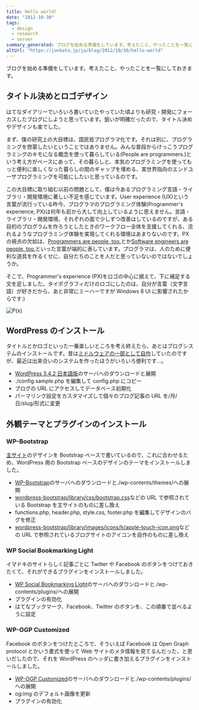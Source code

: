 ```yaml
---
title: Hello world!
date: "2012-10-30"
tags:
  - design
  - research
  - server
summary_generated: ブログを始める準備をしています。考えたこと、やったことを一覧にしておきます。
altUrl: "https://junkato.jp/ja/blog/2012/10/30/hello-world"
---
```


ブログを始める準備をしています。考えたこと、やったことを一覧にしておきます。

## タイトル決めとロゴデザイン

はてなダイアリーでいろいろ書いていたやっていた頃よりも研究・開発にフォーカスしたブログにしようと思っています。狙いが明確だったので、タイトル決めやデザインも楽でした。

まず、僕の研究上の大目標は、国民皆プログラマ化です。それは別に、プログラミングを啓蒙したいということではありません。みんな普段からけっこうプログラミングのキモになる概念を使って暮らしている(People are programmers.)という考え方がベースにあって、その暮らしと、本気のプログラミングを使ってもっと便利に楽しくなった暮らしの間のギャップを埋める、実世界指向のエンドユーザプログラミングを可能にしたいと思っているのです。

この大目標に取り組む以前の問題として、僕は今あるプログラミング言語・ライブラリ・開発環境に著しい不足を感じています。User experience (UX)という言葉が流行っている昨今、プログラマのプログラミング体験(Programmer's experience, PX)は何年も前から大して向上しているように思えません。言語・ライブラリ・開発環境、それぞれの面で少しずつ改善はしているのですが、ある目的のプログラムを作ろうとしたときのワークフロー全体を支援してくれる、流れるようなプログラミング体験を実現してくれる環境はあまりないのです。PX の視点の欠如は、[Programmers are people, too.](http://queue.acm.org/detail.cfm?id=1071731 "Programmers Are People, too - ACM Queue")とか[Software engineers are people, too.](http://www.cs.cmu.edu/~natprog/papers/Myers2012ICSE_Talk.pdf "Software Engineers are People Too: Applying Human Centered Approaches to Improve Software Development. - Brad Myer's talk slides")といった言葉が端的に表しています。プログラマは、人のために便利な道具を作るくせに、自分たちのことを人だと思っていないのではないでしょうか。

そこで、Programmer's experience (PX)をロゴの中心に据えて、下に補足する文を足しました。タイポグラフィだけのロゴにしたのは、自分が言葉（文字言語）が好きだから、あと非常にミーハーですが Windows 8 UI に影響されたからです:)

![P(x)](/images/px-junkato.jp.400.png "People are programmers. ロゴ画像")

## WordPress のインストール

タイトルとかロゴといった一番楽しいところを考え終えたら、あとはブログシステムのインストールです。昔は[ミドルウェアの一部として自作](http://digitalmuseum.jp/software/chippie/ "Chippie : digitalmuseum")していたのですが、最近は出来合いのシステムを作ったほうがいろいろ便利です…。

- [WordPress 3.4.2 日本語版](http://ja.wordpress.org/)のサーバへのダウンロードと展開
- ./config.sample.php を編集して config.php にコピー
- ブログの URL にアクセスしてデータベース初期化
- パーマリンク設定をカスタマイズして個々のブログ記事の URL を/月/日/slug/形式に変更

## 外観テーマとプラグインのインストール

### WP-Bootstrap

[主サイト](https://junkato.jp/)のデザインを Bootstrap ベースで書いているので、これに合わせるため、WordPress 用の Bootstrap ベースのデザインのテーマをインストールしました。

- [WP-Bootstrap](http://320press.com/wpbs/)のサーバへのダウンロードと./wp-contents/themes/への展開
- [wordpress-bootstrap/library/css/bootstrap.css](https://junkato.jp/ja/blog/wp-content/themes/wordpress-bootstrap/library/css/bootstrap.css)などの URL で参照されている Bootstrap を主サイトのものに差し換え
- functions.php, header.php, style.css, footer.php を編集してデザインのバグを修正
- [wordpress-bootstrap/library/images/icons/h/apple-touch-icon.png](https://junkato.jp/ja/blog/wp-content/themes/wordpress-bootstrap/library/images/icons/h/apple-touch-icon.png)などの URL で参照されているブログサイトのアイコンを自作のものに差し換え

### WP Social Bookmarking Light

イマドキのサイトらしく記事ごとに Twitter や Facebook のボタンをつけておきたくて、それができるプラグインをインストールしました。

- [WP Social Bookmarking Light](http://www.ninxit.com/blog/2010/06/13/wp-social-bookmarking-light/)のサーバへのダウンロードと./wp-contents/plugins/への展開
- プラグインの有効化
- はてなブックマーク、Facebook、Twitter のボタンを、この順番で並べるように設定

### WP-OGP Customized

Facebook のボタンをつけたところで、そういえば Facebook は Open Graph protocol とかいう書式を使って Web サイトのメタ情報を見てるんだった、と思いだしたので、それを WordPress のヘッダに書き加えるプラグインをインストールしました。

- [WP-OGP Customized](http://inspire-tech.jp/2011/07/wp_ogp_customized_plugin/)のサーバへのダウンロードと./wp-contents/plugins/への展開
- og:img のデフォルト画像を更新
- プラグインの有効化
